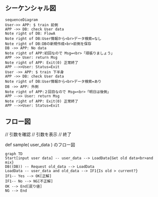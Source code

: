 
## シーケンシャル図

```mermaid
sequenceDiagram
User->> APP: $ train 前側
APP ->> DB: check User data
Note right of DB: FlowA
Note right of DB:User情報から<br>データ検索=なし
Note right of DB:DBの新規作成<br>前側を保存
DB ->> APP: No data
Note right of APP:初回なので Msg=<br>「頑張りましょう」
APP ->> User: return Msg
Note right of APP: Exit(0) 正常終了
APP -->>User: Status=Exit
User ->> APP: $ train 下半身
APP ->> DB: check User data
Note right of DB:User情報から<br>データ検索=あり
DB ->> APP: 外側
Note right of APP:２回目なので Msg=<br>「明日は後側」
APP -->> User: return Msg
Note right of APP: Exit(0) 正常終了
APP -->>User: Status=Exit
```

## フロー図

// 引数を確認
// 引数を表示
// 終了

def sample( user_data ) のフロー図

```mermaid
graph TD
Start[input user data] -- user_data --> LoadData{Get old data<br>and mix}
DB((DB)) -- Request old_data --> LoadData
LoadData -- user_data and old_data --> IF1{Is old > current?}
IF1-- Yes --> OK[正解]
IF1-- No --> NG[不正解]
OK --> End[戻り値]
NG --> End
```

<!--stackedit_data:
eyJoaXN0b3J5IjpbMjEwODExNTU3OSwxNTM3NjMwNjM2LC03Mj
Y0NTk2MDUsLTMwODg4MDkzOSwtMTk5OTIzNTEwXX0=
-->